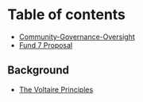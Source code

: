 # Table of contents

* [Community-Governance-Oversight](README.md)
* [Fund 7 Proposal](fund-7-proposal.md)

## Background

* [The Voltaire Principles](background/the-voltaire-principles.md)
